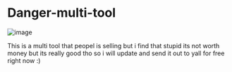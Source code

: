 # Danger-multi-tool


![image](https://github.com/aloras3232/Danger-tool/assets/173306712/751179d3-806f-433a-926a-f4a2bd6fb8fc)








This is a multi tool that peopel is selling but i find that stupid its not worth money but its really good tho so i will update and send it out to yall for free right now :)
